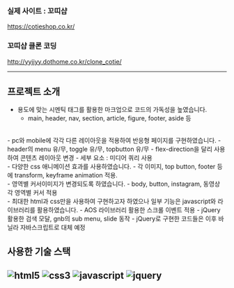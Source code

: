 ### 실제 사이트 : 꼬띠샵
https://cotieshop.co.kr/
### 꼬띠샵 클론 코딩 
http://yyjjyy.dothome.co.kr/clone_cotie/
<br>

---
## 프로젝트 소개


- 용도에 맞는 시멘틱 태그를 활용한 마크업으로 코드의 가독성을 높였습니다.
    - main, header, nav, section, article, figure, footer, aside 등    
<br>
- pc와 mobile에 각각 다른 레이아웃을 적용하여 반응형 페이지를 구현하였습니다. 
    - header의 menu 유/무, toggle 유/무, topbutton 유/무
    - flex-direction을 달리 사용하여 콘텐츠 레이아웃 변경
    - 세부 요소 : 미디어 쿼리 사용   
<br>
- 다양한 css 애니메이션 효과를 사용하였습니다.  
    - 각 이미지, top button, footer 등에 transform, keyframe animation 적용.    
<br>
- 영역별 커서이미지가 변경되도록 하였습니다.
    - body, button, instagram, 동영상 각 영역별 커서 적용
<br>
- 최대한 html과 css만을 사용하여 구현하고자 하였으나 일부 기능은 javascript와 라이브러리를 활용하였습니다.
    - AOS 라이브러리 활용한 스크롤 이벤트 적용   
    - jQuery 활용한 검색 모달, gnb의 sub menu, slide 동작    
    - jQuery로 구현한 코드들은 이후 바닐라 자바스크립트로 대체 예정

<br>

## 사용한 기술 스택
![html5](https://img.shields.io/badge/HTML5-E34F26?style=for-the-badge&logo=html5&logoColor=white)
![css3](https://img.shields.io/badge/CSS3-1572B6?style=for-the-badge&logo=css3&logoColor=white)
![javascript](https://img.shields.io/badge/JavaScript-323330?style=for-the-badge&logo=javascript&logoColor=F7DF1E)
![jquery](https://img.shields.io/badge/jQuery-0769AD?style=for-the-badge&logo=jquery&logoColor=white)
---
